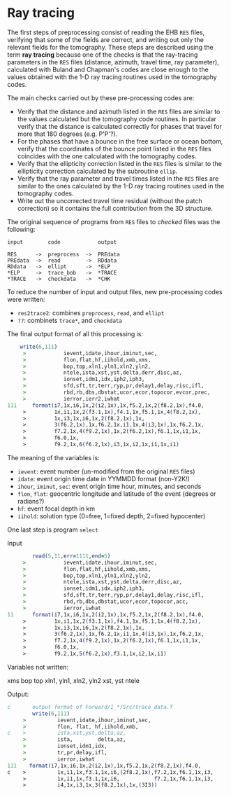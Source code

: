 # Ray tracing

The first steps of preprocessing consist of reading the EHB `RES` files,
verifying that some of the fields are correct, and writing out only the
relevant fields for the tomography. These steps are described using the
term **ray tracing** because one of the checks is that the ray-tracing
parameters in the `RES` files (distance, azimuth, travel time, ray parameter),
calculated with Buland and Chapman's codes are close enough to the values
obtained with the 1-D ray tracing routines used in the tomography codes.

The main checks carried out by these pre-processing codes are:

- Verify that the distance and azimuth listed in the `RES` files are
  similar to the values calculated but the tomography code routines.
  In particular verify that the distance is calculated correctly for
  phases that travel for more that 180 degrees (e.g. P'P'?).
- For the phases that have a bounce in the free surface or ocean bottom,
  verify that the coordinates of the bounce point listed in the `RES` files
  coincides with the one calculated with the tomography codes.
- Verify that the ellipticity correction listed in the `RES` files is similar
  to the ellipticity correction calculated by the subroutine `ellip`.
- Verify that the ray parameter and travel times listed in the `RES` files
  are similar to the ones calculated by the 1-D ray tracing routines used
  in the tomography codes.
- Write out the uncorrected travel time residual (without the patch correction)
  so it contains the full contribution from the 3D structure.

The original sequence of programs from `RES` files to *checked* files was the following:

```
input        code            output

RES      ->  preprocess  ->  PREdata
PREdata  ->  read        ->  RDdata
RDdata   ->  ellipt      ->  *ELP
*ELP     ->  trace_bob   ->  *TRACE
*TRACE   ->  checkdata   ->  *CHK
```

To reduce the number of input and output files, new pre-processing codes were written:

- `res2trace2`: combines `preprocess`, `read`, and `ellipt`
- `??`: combinets `trace*`, and `checkdata`

The final output format of all this processing is:

```fortran
	write(6,111) 
     >            ievent,idate,ihour,iminut,sec,
     >            flon,flat,hf,iihold,xmb,xms,
     >            bop,top,xln1,yln1,xln2,yln2,
     >            ntele,ista,xst,yst,delta,derr,disc,az,
     >            ionset,idm1,idx,iph2,iph3,
     >            sfd,sft,tr,terr,ryp,pr,delay1,delay,risc,ifl,
     >            rbd,rb,dbs,dbstat,ucor,ecor,topocor,evcor,prec,
     >            ierror,ierr2,iwhat
111     format(i7,1x,i6,1x,2(i2,1x),1x,f5.2,1x,2(f8.2,1x),f4.0,
     >         1x,i1,1x,2(f3.1,1x),f4.1,1x,f5.1,1x,4(f8.2,1x),
     >         1x,i3,1x,i6,1x,2(f8.2,1x),1x,
     >         3(f6.2,1x),1x,f6.2,1x,i1,1x,4(i3,1x),1x,f6.2,1x,
     >         f7.2,1x,4(f9.2,1x),1x,2(f6.2,1x),f6.1,1x,i1,1x,
     >         f6.0,1x,
     >         f9.2,1x,6(f6.2,1x),i3,1x,i2,1x,i1,1x,i1)
```

The meaning of the variables is:

- `ievent`: event number (un-modified from the original `RES` files)
- `idate`: event origin time date in YYMMDD format (non-Y2K!)
- `ihour`, `iminut`, `sec`: event origin time hour, minutes, and seconds
- `flon`, `flat`: geocentric longitude and latitude of the event (degrees or radians?)
- `hf`: event focal depth in km
- `iihold`: solution type (0=free, 1=fixed depth, 2=fixed hypocenter)



One last step is program `select`


Input

```fortran
        read(5,11,err=1111,end=5)
     >            ievent,idate,ihour,iminut,sec,
     >            flon,flat,hf,iihold,xmb,xms,
     >            bop,top,xln1,yln1,xln2,yln2,
     >            ntele,ista,xst,yst,delta,derr,disc,az,
     >            ionset,idm1,idx,iph2,iph3,
     >            sfd,sft,tr,terr,ryp,pr,delay1,delay,risc,ifl,
     >            rbd,rb,dbs,dbstat,ucor,ecor,topocor,acc,
     >            ierror,iwhat
11      format(i7,1x,i6,1x,2(i2,1x),1x,f5.2,1x,2(f8.2,1x),f4.0,
     >         1x,i1,1x,2(f3.1,1x),f4.1,1x,f5.1,1x,4(f8.2,1x),
     >         1x,i3,1x,i6,1x,2(f8.2,1x),1x,
     >         3(f6.2,1x),1x,f6.2,1x,i1,1x,4(i3,1x),1x,f6.2,1x,
     >         f7.2,1x,4(f9.2,1x),1x,2(f6.2,1x),f6.1,1x,i1,1x,
     >         f6.0,1x,
     >         f9.2,1x,5(f6.2,1x),f3.1,1x,i2,1x,i1)
```

Variables not written:

xms
bop
top
xln1, yln1, xln2, yln2
xst, yst
ntele


Output:

```fortran
c       output format of Forward/1_*/Src/trace_data.f
        write(6,111) 
     >          ievent,idate,ihour,iminut,sec,
     >          flon, flat, hf,iihold,xmb,
c    >          ista,xst,yst,delta,az,
     >          ista,        delta,az,
     >          ionset,idm1,idx,
     >          tr,pr,delay,ifl,
     >          ierror,iwhat
111    format(i7,1x,i6,1x,2(i2,1x),1x,f5.2,1x,2(f8.2,1x),f4.0,
c    >          1x,i1,1x,f3.1,1x,i6,(2f8.2,1x),f7.2,1x,f6.1,1x,i3,
     >          1x,i1,1x,f3.1,1x,i6,           f7.2,1x,f6.1,1x,i3,
     >          i4,1x,i3,1x,3(f8.2,1x),1x,(3I3))

```

